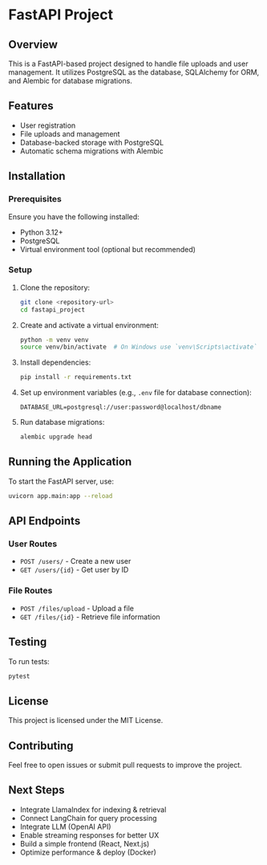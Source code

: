 # FastAPI Project

## Overview
This is a FastAPI-based project designed to handle file uploads and user management. It utilizes PostgreSQL as the database, SQLAlchemy for ORM, and Alembic for database migrations.

## Features
- User registration
- File uploads and management
- Database-backed storage with PostgreSQL
- Automatic schema migrations with Alembic

## Installation
### Prerequisites
Ensure you have the following installed:
- Python 3.12+
- PostgreSQL
- Virtual environment tool (optional but recommended)

### Setup
1. Clone the repository:
   ```sh
   git clone <repository-url>
   cd fastapi_project
   ```
2. Create and activate a virtual environment:
   ```sh
   python -m venv venv
   source venv/bin/activate  # On Windows use `venv\Scripts\activate`
   ```
3. Install dependencies:
   ```sh
   pip install -r requirements.txt
   ```
4. Set up environment variables (e.g., `.env` file for database connection):
   ```
   DATABASE_URL=postgresql://user:password@localhost/dbname
   ```
5. Run database migrations:
   ```sh
   alembic upgrade head
   ```

## Running the Application
To start the FastAPI server, use:
```sh
uvicorn app.main:app --reload
```

## API Endpoints
### User Routes
- `POST /users/` - Create a new user
- `GET /users/{id}` - Get user by ID

### File Routes
- `POST /files/upload` - Upload a file
- `GET /files/{id}` - Retrieve file information

## Testing
To run tests:
```sh
pytest
```

## License
This project is licensed under the MIT License.

## Contributing
Feel free to open issues or submit pull requests to improve the project.

## Next Steps
- Integrate LlamaIndex for indexing & retrieval
- Connect LangChain for query processing
- Integrate LLM (OpenAI API)
- Enable streaming responses for better UX
- Build a simple frontend (React, Next.js)
- Optimize performance & deploy (Docker)

